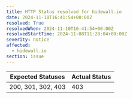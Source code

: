 ```yaml
---
title: HTTP Status resolved for hidewall.io
date: 2024-11-10T16:41:54+00:00Z
resolved: True
resolvedWhen: 2024-11-10T16:41:54+00:00Z
resolvedStartTime: 2024-11-08T11:28:04+00:00Z
severity: notice
affected:
  - hidewall.io
section: issue
---
```


| Expected Statuses | Actual Status  |
|-------------------|----------------|
| 200, 301, 302, 403 | 403 |
